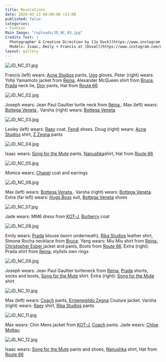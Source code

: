 ```yaml
---
title: Revelations
date: 2020-03-13 08:00:00 +11:00
published: false
categories:
- Fashion
Main Image: "/uploads/JD_NC_03.jpg"
Credits Text: |
  Photographer & Creative Direction by [Jo Duck](https://www.instagram.com/jo_duck/) at [Art Box Black](https://www.instagram.com/artboxblack/) Fashion & Creative Direction by [Nicki Colbran](https://www.instagram.com/nickicolbran/) at [Union Management](http://www.unionmanagement.com.au/talent/nicki-colbran) Melbourne Hair Stylist Cain Ireland at Biba Queens Parade  Melboune Makeup Artist [Rob Povey](https://www.instagram.com/robpoveymua/) at [People Agency](https://people.agency/creative/rob) Sydney Hair Stylist [Chris Coonrod](https://www.instagram.com/coonsstyle/) at [Union Management](http://www.unionmanagement.com.au/talent/chris-coonrod) Sydney Makeup Artist [Mikele Simone](https://www.instagram.com/mikelesimonebeauty/) at [DLM](https://www.dlmau.com/artist/hair-and-make-up/mikele-simone)
  Models: Isaac, Emily + Francis at [Duval](https://www.instagram.com/duval.agency/?hl=en), Joseph, Varsha + Yang at [Chadwick](https://www.instagram.com/chadwickmodels/?hl=en), Max + Jade at [Priscillas](https://www.instagram.com/priscillasmodels/?hl=en), Doug at [IMG](https://www.instagram.com/imgmodels/?hl=en), Monica at [Silverfox](https://www.instagram.com/silverfoxmgmt/?hl=en),  Peter Dietze,  Lesley Crawford
layout: gallery
---
```


![JD_NC_01.jpg](/uploads/JD_NC_01.jpg)

Francis (left) wears: [Acne Studios](https://www.instagram.com/acnestudios/) pants, [Ugg](https://www.instagram.com/ugg/) gloves.
Peter (right) wears: Yohji Yamamoto jacket from [Reina](https://www.instagram.com/reinamelbourne/), Alexander McQueen shirt from [Bruce](https://www.instagram.com/shopbruce/), [Prada](https://www.instagram.com/prada/) neck tie, [Dior](https://www.instagram.com/dior/) pants, Hat
from [Route 66](https://www.instagram.com/route66store/)

![JD_NC_02.jpg](/uploads/JD_NC_02.jpg)

Joseph wears: Jean Paul Gaultier turtle neck from [Reina ](https://www.instagram.com/reinamelbourne/).
Max (left) wears: [Bottega Veneta ](https://www.instagram.com/bottegaveneta/).
Varsha (right) wears: [Bottega Veneta](https://www.instagram.com/bottegaveneta/) 

![JD_NC_03.jpg](/uploads/JD_NC_03.jpg)

Lesley (left) wears: [Raey](https://www.instagram.com/raeyofficial/) coat, [Fendi](https://www.instagram.com/fendi/) shoes.
Doug (right) wears: [Acne Studios](https://www.instagram.com/acnestudios/) shirt, [Z Zegna](https://www.instagram.com/zegnaofficial/) pants 


![JD_NC_04.jpg](/uploads/JD_NC_04.jpg)

Isaac wears: [Song for the Mute](https://www.instagram.com/songforthemute/) pants, [Nanushka](https://www.instagram.com/nanushka/)shirt,
Hat from [Route 66](https://www.instagram.com/route66store/)


![JD_NC_05.jpg](/uploads/JD_NC_05.jpg)

Monica wears: [Chanel](https://www.instagram.com/chanelofficial/) coat and earrings 

![JD_NC_06.jpg](/uploads/JD_NC_06.jpg)

Max (left) wears: [Bottega Veneta ](https://www.instagram.com/bottegaveneta/).
Varsha (right) wears: [Bottega Veneta](https://www.instagram.com/bottegaveneta/). 
Extra (far left) wears: [Hugo Boss](https://www.instagram.com/boss/) suit, [Bottega Veneta](https://www.instagram.com/bottegaveneta/) shoes

![JD_NC_07.jpg](/uploads/JD_NC_07.jpg)

Jade wears: MM6 dress from [KOT-J](https://www.instagram.com/shop.kot_j/),
[Burberry](https://www.instagram.com/burberry/) coat 

![JD_NC_08.jpg](/uploads/JD_NC_08.jpg)

Emily wears: [Prada](https://www.instagram.com/prada/) blouse (worn underneath), [Rika Studios](https://www.instagram.com/rikastudios_/) leather shirt, Simone Rocha necklace from [Bruce](https://www.instagram.com/shopbruce/). Yang wears: Miu Miu shirt from [Reina](https://www.instagram.com/reinamelbourne/), [Christopher Esber ](https://www.instagram.com/christopher_esber/) jacket and pants, Boots from [Route 66](https://www.instagram.com/route66store/). Extra (right): Prada shirt from [Reina](https://www.instagram.com/reinamelbourne/), stylists own rings

![JD_NC_09.jpg](/uploads/JD_NC_09.jpg)

Joseph wears: Jean Paul Gaultier turtleneck from [Reina](https://www.instagram.com/reinamelbourne/), [Prada](https://www.instagram.com/prada/) shorts, socks and boots, [Song for the Mute](https://www.instagram.com/songforthemute/) shirt. Extra (right): [Song for the Mute](https://www.instagram.com/songforthemute/) shirt 

![JD_NC_10.jpg](/uploads/JD_NC_10.jpg)

Max (left) wears: [Coach](https://www.instagram.com/coach/) pants, [Ermenegildo Zegna](https://www.instagram.com/zegnaofficial/) Couture jacket. 
Varsha (right) wears: [Raey](https://www.instagram.com/raeyofficial/) shirt, [Rika Studios](https://www.instagram.com/rikastudios_/) pants

![JD_NC_11.jpg](/uploads/JD_NC_11.jpg)

Max wears: Chin Mens jacket from [KOT-J](https://www.instagram.com/shop.kot_j/), [Coach](https://www.instagram.com/coach/) pants. Jade wears: [Chloe Mottau ](https://www.instagram.com/chloe.mottau/)

![JD_NC_12.jpg](/uploads/JD_NC_12.jpg)

Isaac wears: [Song for the Mute](https://www.instagram.com/songforthemute/) pants and shoes, [Nanushka](https://www.instagram.com/nanushka/) shirt, Hat from [Route 66](https://www.instagram.com/route66store/)